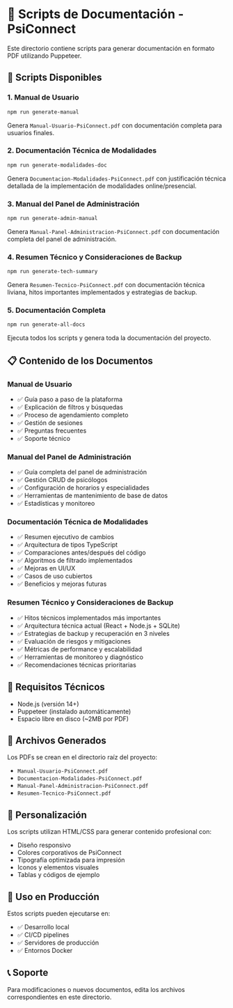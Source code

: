 # 📄 Scripts de Documentación - PsiConnect

Este directorio contiene scripts para generar documentación en formato PDF utilizando Puppeteer.

## 🚀 Scripts Disponibles

### 1. Manual de Usuario
```bash
npm run generate-manual
```
Genera `Manual-Usuario-PsiConnect.pdf` con documentación completa para usuarios finales.

### 2. Documentación Técnica de Modalidades
```bash
npm run generate-modalidades-doc
```
Genera `Documentacion-Modalidades-PsiConnect.pdf` con justificación técnica detallada de la implementación de modalidades online/presencial.

### 3. Manual del Panel de Administración
```bash
npm run generate-admin-manual
```
Genera `Manual-Panel-Administracion-PsiConnect.pdf` con documentación completa del panel de administración.

### 4. Resumen Técnico y Consideraciones de Backup
```bash
npm run generate-tech-summary
```
Genera `Resumen-Tecnico-PsiConnect.pdf` con documentación técnica liviana, hitos importantes implementados y estrategias de backup.

### 5. Documentación Completa
```bash
npm run generate-all-docs
```
Ejecuta todos los scripts y genera toda la documentación del proyecto.

## 📋 Contenido de los Documentos

### Manual de Usuario
- ✅ Guía paso a paso de la plataforma
- ✅ Explicación de filtros y búsquedas
- ✅ Proceso de agendamiento completo
- ✅ Gestión de sesiones
- ✅ Preguntas frecuentes
- ✅ Soporte técnico

### Manual del Panel de Administración
- ✅ Guía completa del panel de administración
- ✅ Gestión CRUD de psicólogos
- ✅ Configuración de horarios y especialidades
- ✅ Herramientas de mantenimiento de base de datos
- ✅ Estadísticas y monitoreo

### Documentación Técnica de Modalidades
- ✅ Resumen ejecutivo de cambios
- ✅ Arquitectura de tipos TypeScript
- ✅ Comparaciones antes/después del código
- ✅ Algoritmos de filtrado implementados
- ✅ Mejoras en UI/UX
- ✅ Casos de uso cubiertos
- ✅ Beneficios y mejoras futuras

### Resumen Técnico y Consideraciones de Backup
- ✅ Hitos técnicos implementados más importantes
- ✅ Arquitectura técnica actual (React + Node.js + SQLite)
- ✅ Estrategias de backup y recuperación en 3 niveles
- ✅ Evaluación de riesgos y mitigaciones
- ✅ Métricas de performance y escalabilidad
- ✅ Herramientas de monitoreo y diagnóstico
- ✅ Recomendaciones técnicas prioritarias

## 🔧 Requisitos Técnicos

- Node.js (versión 14+)
- Puppeteer (instalado automáticamente)
- Espacio libre en disco (~2MB por PDF)

## 📂 Archivos Generados

Los PDFs se crean en el directorio raíz del proyecto:
- `Manual-Usuario-PsiConnect.pdf`
- `Documentacion-Modalidades-PsiConnect.pdf`
- `Manual-Panel-Administracion-PsiConnect.pdf`
- `Resumen-Tecnico-PsiConnect.pdf`

## 🎨 Personalización

Los scripts utilizan HTML/CSS para generar contenido profesional con:
- Diseño responsivo
- Colores corporativos de PsiConnect
- Tipografía optimizada para impresión
- Iconos y elementos visuales
- Tablas y códigos de ejemplo

## 🚀 Uso en Producción

Estos scripts pueden ejecutarse en:
- ✅ Desarrollo local
- ✅ CI/CD pipelines
- ✅ Servidores de producción
- ✅ Entornos Docker

## 📞 Soporte

Para modificaciones o nuevos documentos, edita los archivos correspondientes en este directorio. 